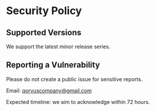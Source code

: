 # Security Policy

## Supported Versions
We support the latest minor release series.

## Reporting a Vulnerability
Please do not create a public issue for sensitive reports.

Email: qorvuscompany@gmail.com

Expected timeline: we aim to acknowledge within 72 hours.
